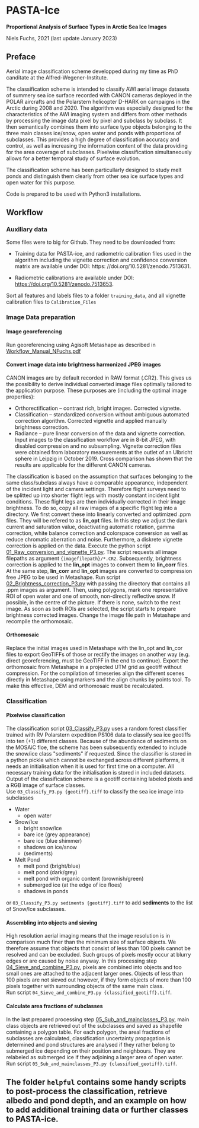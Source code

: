 # PASTA-Ice

**Proportional Analysis of Surface Types in Arctic Sea Ice Images**

Niels Fuchs, 2021
(last update January 2023)

## Preface

Aerial image classification scheme developped during my time as PhD canditate at the Alfred-Wegener-Institute. 

The classification scheme is intended to classify AWI aerial image datasets of summery sea ice surface recorded with CANON cameras deployed in the POLAR aircrafts and the Polarstern helicopter D-HARK on campaigns in the Arctic during 2008 and 2020. The algorithm was especially designed for the characteristics of the AWI imaging system and differs from other methods by processing the image data pixel by pixel and subclass by subclass. It then semantically combines them into surface type objects belonging to the three main classes ice/snow, open water and ponds with proportions of subclasses. This provides a high degree of classification accuracy and control, as well as increasing the information content of the data providing for the area coverage of subclasses. Pixelwise classification simultaneously allows for a better temporal study of surface evolution. 

The classification scheme has been particullarly designed to study melt ponds and distinguish them clearly from other sea ice surface types and open water for this purpose.

Code is prepared to be used with Python3 installations.

## Workflow

### Auxiliary data

Some files were to big for Github. They need to be downloaded from: 

* Training data for PASTA-ice, and radiometric calibration files used in the algorithm including the vignette correction and confidence conversion matrix are available under DOI: https: //doi.org/10.5281/zenodo.7513631.

* Radiometric calibrations are available under DOI: https://doi.org/10.5281/zenodo.7513653.

Sort all features and labels files to a folder `training_data`, and all vignette calibration files to `Calibration_Files`


### Image Data preparation

#### Image georeferencing

Run georeferencing using Agisoft Metashape as described in [Workflow_Manual_NFuchs.pdf](georeference_workflow/Documentation/Workflow_Manual_NFuchs.pdf)

#### Convert image data into brightness harmonized JPEG images

CANON images are by default recorded in RAW format (.CR2). This gives us the possibility to derive individual converted image files optimally tailored to the application purpose. These purposes are (including the optimal image properties):
* Orthorectification – contrast rich, bright images. Corrected vignette.
* Classification – standardized conversion without ambiguous automated correction algorithm. Corrected vignette and applied manually brightness correction. 
* Radiance – pure linear conversion of the data and vignette correction. 
Input images to the classification workflow are in 8-bit JPEG, with disabled compression and no subsampling. 
Vignette correction files were obtained from laboratory measurements at the outlet of an Ulbricht sphere in Leipzig in October 2019. Cross comparison has shown that the results are applicable for the different CANON cameras. 

The classification is based on the assumption that surfaces belonging to the same class/subclass always have a comparable appearance, independent of the incident light and camera settings. Therefore flight surveys need to be splitted up into shorter flight legs with mostly constant incident light conditions. These flight legs are then individually corrected in their image brightness. To do so, copy all raw images of a specific flight leg into a directory.
We first convert these into linearly converted and optimized .ppm files. They will be refered to as **lin_opt** files. In this step we adjust the dark current and saturation value, deactivating automatic rotation, gamma correction, white balance correction and colorspace conversion as well as reduce chromatic aberration and noise. Furthermore, a diskrete vignette correction is applied on the data. 
Execute the python script [01_Raw_conversion_and_vignette_P3.py](01_Raw_conversion_and_vignette_P3.py). The script requests all image filepaths as argument `{imagefilepath}/*.CR2`. 
Subsequently, brightness correction is applied to the **lin_opt** images to convert them to **lin_corr** files. At the same step, **lin_corr** and **lin_opt** images are converted to compression free JPEG to be used in Metashape. 
Run script [02_Brightness_correction_P3.py](02_Brightness_correction_P3.py) with passing the directory that contains all .ppm images as argument. Then, using polygons, mark one representative ROI of open water and one of smooth, non-directly reflective snow. If possible, in the centre of the picture. If there is none, switch to the next image. As soon as both ROIs are selected, the script starts to prepare brightness corrected images. Change the image file path in Metashape and recompile the orthomosaic. 

#### Orthomosaic

Replace the initial images used in Metashape with the lin_opt and lin_cor files to export GeoTIFFs of those or rectify the images on another way (e.g. direct georeferencing, must be GeoTIFF in the end to continue).
Export the orthomosaic from Metashape in a projected UTM grid as geotiff without compression. For the compilation of timeseries align the different scenes directly in Metashape using markers and the align chunks by points tool. To make this effective, DEM and orthomosaic must be recalculated.

### Classification

#### Pixelwise classification

The classification script [03_Classify_P3.py](03_Classify_P3.py) uses a random forest classifier trained with RV Polarstern expedition PS106 data to classify sea ice geotiffs into ten (+1) different classes. Because of the abundance of sediments on the MOSAiC floe, the scheme has been subsequently extended to include the snow/ice class "sediments" if requested. Since the classifier is stored in a python pickle which cannot be exchanged across different platforms, it needs an initialisation when it is used for first time on a computer. All necessary training data for the initialisation is stored in included datasets. 
Output of the classification scheme is a geotiff containing labeled pixels and a RGB image of surface classes.\
Use `03_Classify_P3.py {geotiff}.tiff` to classify the sea ice image into subclasses
* Water
    * open water
* Snow/Ice
    * bright snow/ice
    * bare ice (grey appearance)
    * bare ice (blue shimmer)
    * shadows on ice/snow
    * (sediments)
* Melt Pond
    * melt pond (bright/blue)
    * melt pond (dark/grey)
    * melt pond with organic content (brownish/green)
    * submerged ice (at the edge of ice floes)
    * shadows in ponds


or `03_Classify_P3.py sediments {geotiff}.tiff` to add **sediments** to the list of Snow/Ice subclasses.


#### Assembling into objects and sieving

High resolution aerial imaging means that the image resolution is in comparison much finer than the minimum size of surface objects. We therefore assume that objects that consist of less than 100 pixels cannot be resolved and can be excluded. Such groups of pixels mostly occur at blurry edges or are caused by noise anyway. 
In this processing step [04_Sieve_and_combine_P3.py](04_Sieve_and_combine_P3.py), pixels are combined into objects and too small ones are attached to the adjacent larger ones. Objects of less than 100 pixels are not sieved out however, if they form objects of more than 100 pixels together with surrounding objects of the same main class.\
Run script `04_Sieve_and_combine_P3.py {classified_geotiff}.tiff`.

#### Calculate area fractions of subclasses

In the last prepared processing step [05_Sub_and_mainclasses_P3.py](05_Sub_and_mainclasses_P3.py), main class objects are retrieved out of the subclasses and saved as shapefile containing a polygon table. For each polygon, the areal fractions of subclasses are calculated, classification uncertainty propagation is determined and pond structures are analysed if they rather belong to submerged ice depending on their position and neighbours. They are relabeled as submerged ice if they adjoining a larger area of open water. \
Run script `05_Sub_and_mainclasses_P3.py {classified_geotiff}.tiff`.

## The folder `helpful` contains some handy scripts to post-process the classification, retrieve albedo and pond depth, and an example on how to add additional training data or further classes to PASTA-ice.




